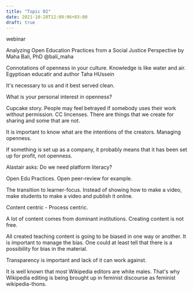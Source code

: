 ```yaml
---
title: "Topic 02"
date: 2021-10-20T12:09:06+03:00
draft: true
---
```


webinar

Analyzing Open Education Practices from a Social Justice Perspective
by
Maha Bali, PhD  @bali_maha

Connotations of openness in your culture.
Knowledge is like water and air. Egyptioan educatir and author Taha HUssein

It's necessary to us and it best served clean.

What is your personal interest in openness?

Cupcake story. People may feel betrayed if somebody uses their work without permission. CC lincenses. There are things that we create for sharing and some that are not.

It is important to know what are the intentions of the creators. Managing openness.

If something is set up as a company, it probably means that it has been set up for profit, not openness.

Alastair asks: Do we need platform literacy?

Open Edu Practices. Open peer-review for example.

The transition to learner-focus. Instead of showing how to make a video, make students to make a video and publish it online.

Content centric - Process centric.

A lot of content comes from dominant institutions. Creating content is not free.

All created teaching content is going to be biased in one way or another. It is important to manage the bias. One could at least tell that there is a possibility for bias in the material.

Transparency is important and lack of it can work against.

It is well known that most Wikipedia editors are white males. That's why Wikipedia editing is being brought up in feminist discourse as feminist wikipedia-thons.
